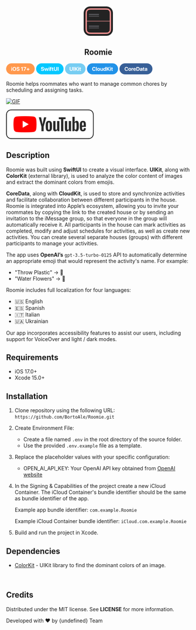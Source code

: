 <p align="center">
  <img src="https://github.com/BortoAle/Roomie/blob/3058384f8726371a34594cf532a7d736f17b9377/RoomieIconRounded.png" alt="Logo" width="80" height="80">
  <h2 align="center">
    Roomie
  </h2>
</p>

<img src="https://github.com/matt-novoselov/matt-novoselov/blob/fa4553c1e2ba92cb77bf1d11d272d0c1ad5de138/Files/ios17.svg" alt="SwiftUI" style="height: 30px"> <img src="https://github.com/matt-novoselov/matt-novoselov/blob/fa4553c1e2ba92cb77bf1d11d272d0c1ad5de138/Files/SwiftUI.svg" alt="SwiftUI" style="height: 30px"> <img src="https://github.com/matt-novoselov/matt-novoselov/blob/fa4553c1e2ba92cb77bf1d11d272d0c1ad5de138/Files/UIKit.svg" alt="SwiftUI" style="height: 30px"> <img src="https://github.com/matt-novoselov/matt-novoselov/blob/fa4553c1e2ba92cb77bf1d11d272d0c1ad5de138/Files/CloudKit.svg" alt="SwiftUI" style="height: 30px"> <img src="https://github.com/matt-novoselov/matt-novoselov/blob/79c191afd3a463f993688531e61d04f7e41002bd/Files/CoreData.svg" alt="SwiftUI" style="height: 30px">

Roomie helps roommates who want to manage common chores by scheduling and assigning tasks. 

<a href="https://youtu.be/JYDTZkBXT7c" target="_blank">
  <img src="https://github.com/BortoAle/Roomie/assets/59065228/10b74848-7574-42fc-999f-1f78feffdc14" alt="GIF">
</a>

[![](https://github.com/matt-novoselov/matt-novoselov/blob/34555effedede5dd5aa24ae675218d989e976cf6/Files/YouTube_Badge.svg)](https://youtu.be/JYDTZkBXT7c)

## Description
Roomie was built using **SwiftUI** to create a visual interface. **UIKit**, along with **ColorKit** (external library), is used to analyze the color content of images and extract the dominant colors from emojis.

**CoreData**, along with **CloudKit**, is used to store and synchronize activities and facilitate collaboration between different participants in the house. Roomie is integrated into Apple’s ecosystem, allowing you to invite your roommates by copying the link to the created house or by sending an invitation to the iMessage group, so that everyone in the group will automatically receive it. All participants in the house can mark activities as completed, modify and adjust schedules for activities, as well as create new activities. You can create several separate houses (groups) with different participants to manage your activities.

The app uses **OpenAI’s** `gpt-3.5-turbo-0125` API to automatically determine an appropriate emoji that would represent the activity's name. For example:

- "Throw Plastic" → 🥤
- "Water Flowers" → 🌸

Roomie includes full localization for four languages:

- 🇺🇸 English
- 🇪🇸 Spanish
- 🇮🇹 Italian
- 🇺🇦 Ukrainian

Our app incorporates accessibility features to assist our users, including support for VoiceOver and light / dark modes.

## Requirements
- iOS 17.0+
- Xcode 15.0+

## Installation
1. Clone repository using the following URL: `https://github.com/BortoAle/Roomie.git`
2. Create Environment File:
   - Create a file named `.env` in the root directory of the source folder.
   - Use the provided `.env.example` file as a template.
3. Replace the placeholder values with your specific configuration:
   - OPEN_AI_API_KEY: Your OpenAI API key obtained from [OpenAI website](https://platform.openai.com)
4. In the Signing & Capabilities of the project create a new iCloud Container. The iCloud Container's bundle identifier should be the same as bundle identifier of the app.

   Example app bundle identifier: `com.example.Roomie`

   Example iCloud Container bundle identifier: `iCloud.com.example.Roomie`
6. Build and run the project in Xcode.

## Dependencies
- [ColorKit](https://github.com/Boris-Em/ColorKit) - UIKit library to find the dominant colors of an image.

<br>

## Credits
Distributed under the MIT license. See **LICENSE** for more information.

Developed with ❤️ by {undefined} Team
